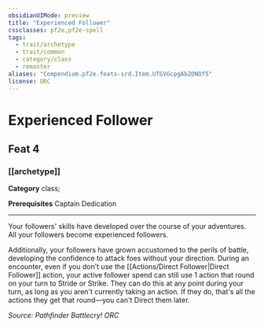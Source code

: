 ```yaml
---
obsidianUIMode: preview
title: "Experienced Follower"
cssclasses: pf2e,pf2e-spell
tags:
  - trait/archetype
  - trait/common
  - category/class
  - remaster
aliases: "Compendium.pf2e.feats-srd.Item.UTGVGcpgAbZONOf5"
license: ORC
---
```

# Experienced Follower
## Feat 4
### [[archetype]]

**Category** class; 



**Prerequisites** Captain Dedication
* * *
Your followers' skills have developed over the course of your adventures. All your followers become experienced followers.

Additionally, your followers have grown accustomed to the perils of battle, developing the confidence to attack foes without your direction. During an encounter, even if you don't use the [[Actions/Direct Follower|Direct Follower]] action, your active follower spend can still use 1 action that round on your turn to Stride or Strike. They can do this at any point during your turn, as long as you aren't currently taking an action. If they do, that's all the actions they get that round—you can't Direct them later.

*Source: Pathfinder Battlecry!*
*ORC*